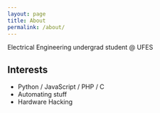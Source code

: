 ```yaml
---
layout: page
title: About
permalink: /about/
---
```


Electrical Engineering undergrad student @ UFES


## Interests

- Python / JavaScript / PHP / C
- Automating stuff
- Hardware Hacking
